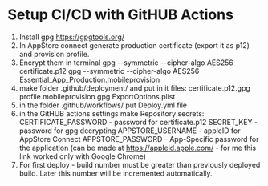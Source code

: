 # Setup CI/CD with GitHUB Actions

1. Install gpg https://gpgtools.org/
2. In AppStore connect generate production certificate (export it as p12) and provision profile.
3. Encrypt them in terminal
   gpg --symmetric --cipher-algo AES256 certificate.p12 
   gpg --symmetric --cipher-algo AES256 Essential_App_Production.mobileprovision
4. make folder .github/deployment/ and put in it files:
   certificate.p12.gpg
   profile.mobileprovision.gpg
   ExportOptions.plist
5. in the folder .github/workflows/   put Deploy.yml file
6. in the GitHUB actions settings make Repository secrets:
    CERTIFICATE_PASSWORD - password for certificate.p12 
    SECRET_KEY - password for gpg decrypting 
    APPSTORE_USERNAME - appleID for AppStore Connect
    APPSTORE_PASSWORD - App-Specific password for the application (can be made at https://appleid.apple.com/ - for me this link worked only with Google Chrome)
7. For first deploy - build number must be greater than previously deployed build. Later this number will be incremented automatically. 

    
